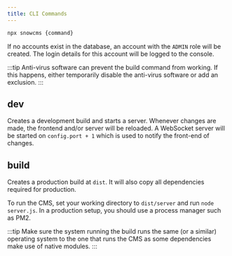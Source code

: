 ```yaml
---
title: CLI Commands
---
```


```sh
npx snowcms {command}
```

If no accounts exist in the database, an account with the `ADMIN` role will be created. The login details for this account will be logged to the console.

:::tip
Anti-virus software can prevent the build command from working. If this happens, either temporarily disable the anti-virus software or add an exclusion.
:::

## dev

Creates a development build and starts a server. Whenever changes are made, the frontend and/or server will be reloaded. A WebSocket server will be started on `config.port + 1` which is used to notify the front-end of changes.

## build

Creates a production build at `dist`. It will also copy all dependencies required for production.

To run the CMS, set your working directory to `dist/server` and run `node server.js`. In a production setup, you should use a process manager such as PM2.

:::tip
Make sure the system running the build runs the same (or a similar) operating system to the one that runs the CMS as some dependencies make use of native modules.
:::
